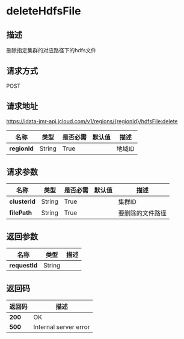 # deleteHdfsFile


## 描述
删除指定集群的对应路径下的hdfs文件

## 请求方式
POST

## 请求地址
https://idata-jmr-api.jcloud.com/v1/regions/{regionId}/hdfsFile:delete

|名称|类型|是否必需|默认值|描述|
|---|---|---|---|---|
|**regionId**|String|True| |地域ID|

## 请求参数
|名称|类型|是否必需|默认值|描述|
|---|---|---|---|---|
|**clusterId**|String|True| |集群ID|
|**filePath**|String|True| |要删除的文件路径|


## 返回参数
|名称|类型|描述|
|---|---|---|
|**requestId**|String| |


## 返回码
|返回码|描述|
|---|---|
|**200**|OK|
|**500**|Internal server error|
